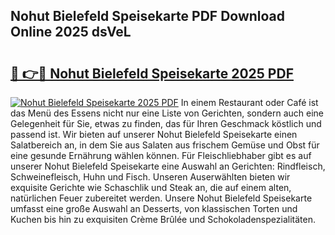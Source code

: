 ## Nohut Bielefeld Speisekarte PDF Download Online 2025 dsVeL

# <h2><a href="http://gc9t1pa.nevu.top/?p=Nohut+Bielefeld+Speisekarte">🔗 👉🔴 Nohut Bielefeld Speisekarte 2025 PDF</a></h2>

[![Nohut Bielefeld Speisekarte 2025 PDF](https://i.imgur.com/dBaPXMq.png)](http://gc9t1pa.nevu.top/?p=Nohut+Bielefeld+Speisekarte)
In einem Restaurant oder Café ist das Menü des Essens nicht nur eine Liste von Gerichten, sondern auch eine Gelegenheit für Sie, etwas zu finden, das für Ihren Geschmack köstlich und passend ist. Wir bieten auf unserer Nohut Bielefeld Speisekarte einen Salatbereich an, in dem Sie aus Salaten aus frischem Gemüse und Obst für eine gesunde Ernährung wählen können. Für Fleischliebhaber gibt es auf unserer Nohut Bielefeld Speisekarte eine Auswahl an Gerichten: Rindfleisch, Schweinefleisch, Huhn und Fisch. Unseren Auserwählten bieten wir exquisite Gerichte wie Schaschlik und Steak an, die auf einem alten, natürlichen Feuer zubereitet werden. Unsere Nohut Bielefeld Speisekarte umfasst eine große Auswahl an Desserts, von klassischen Torten und Kuchen bis hin zu exquisiten Crème Brûlée und Schokoladenspezialitäten.
